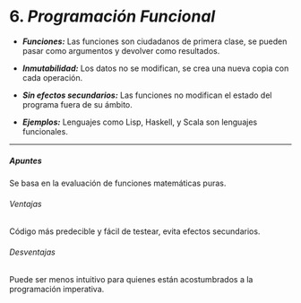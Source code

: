 # 6. *Programación Funcional*

- ***Funciones:*** Las funciones son ciudadanos de primera clase, se pueden pasar como argumentos y devolver como resultados.

- ***Inmutabilidad:*** Los datos no se modifican, se crea una nueva copia con cada operación.

- ***Sin efectos secundarios:*** Las funciones no modifican el estado del programa fuera de su ámbito.

- ***Ejemplos:*** Lenguajes como Lisp, Haskell, y Scala son lenguajes funcionales.
---
##### Apuntes
Se basa en la evaluación de funciones matemáticas puras.

###### Ventajas
Código más predecible y fácil de testear, evita efectos secundarios.
###### Desventajas
Puede ser menos intuitivo para quienes están acostumbrados a la programación imperativa.